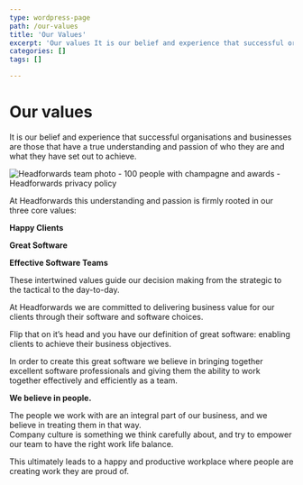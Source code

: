 ```yaml
---
type: wordpress-page
path: /our-values
title: 'Our Values'
excerpt: 'Our values It is our belief and experience that successful organisations and businesses are those that have a true understanding and passion of who they are and what they have set out to achieve. At Headforwards this understanding and passion is firmly rooted in our three core values:   Happy Clients Great Software Effective Software …'
categories: []
tags: []

---
```

Our values
==========

It is our belief and experience that successful organisations and businesses are those that have a true understanding and passion of who they are and what they have set out to achieve.

![Headforwards team photo - 100 people with champagne and awards - Headforwards privacy policy](//headforwards.com/wp-content/uploads/2018/04/Headforwards-privacy-policy.jpg)

At Headforwards this understanding and passion is firmly rooted in our three core values:

**Happy Clients**

**Great Software**

**Effective Software Teams**

These intertwined values guide our decision making from the strategic to the tactical to the day-to-day.

At Headforwards we are committed to delivering business value for our clients through their software and software choices.

Flip that on it’s head and you have our definition of great software: enabling clients to achieve their business objectives.

In order to create this great software we believe in bringing together excellent software professionals and giving them the ability to work together effectively and efficiently as a team.

**We believe in people.**

The people we work with are an integral part of our business, and we believe in treating them in that way.  
Company culture is something we think carefully about, and try to empower our team to have the right work life balance.

This ultimately leads to a happy and productive workplace where people are creating work they are proud of.
